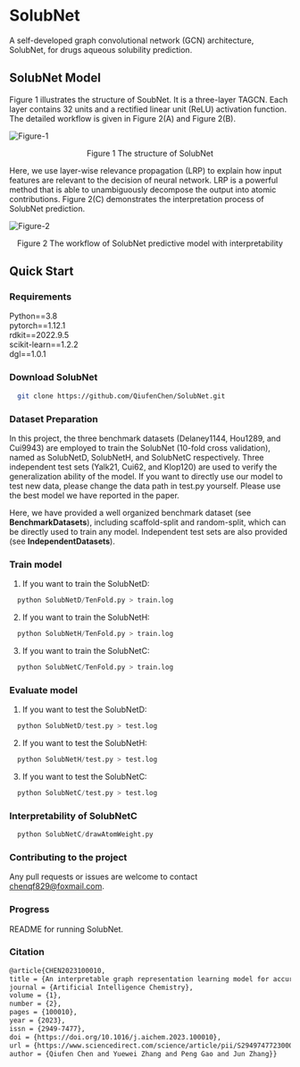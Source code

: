 # SolubNet
A self-developed graph convolutional network (GCN) architecture, SolubNet, for drugs aqueous solubility prediction.

## SolubNet Model
Figure 1 illustrates the structure of SoubNet. It is a three-layer TAGCN. Each layer contains 32 units and a rectified linear unit (ReLU) activation function. The detailed workflow is given in Figure 2(A) and Figure 2(B).

![Figure-1](https://user-images.githubusercontent.com/52032167/231805942-5de0aee4-ca8a-4eac-88c0-6719a86be7b2.png)
<p align="center"> Figure 1 The structure of SolubNet</p>

Here, we use layer-wise relevance propagation (LRP) to explain how input features are relevant to the decision of neural network. LRP is a powerful method that is able to unambiguously decompose the output into atomic contributions. Figure 2(C) demonstrates the interpretation process of SolubNet prediction.

![Figure-2](https://user-images.githubusercontent.com/52032167/231806087-e39814df-b401-4cd0-8c05-dc0f7663dd23.png)
<p align="center"> Figure 2 The workflow of SolubNet predictive model with interpretability</p>

## Quick Start
### Requirements
Python==3.8 \
pytorch==1.12.1 \
rdkit==2022.9.5 \
scikit-learn==1.2.2 \
dgl==1.0.1

### Download SolubNet
```bash
  git clone https://github.com/QiufenChen/SolubNet.git
```

### Dataset Preparation
In this project, the three benchmark datasets (Delaney1144, Hou1289, and Cui9943) are employed to train the SolubNet (10-fold cross validation), named as SolubNetD, SolubNetH, and SolubNetC respectively. Three independent test sets (Yalk21, Cui62, and Klop120) are used to verify the generalization ability of the model. If you want to directly use our model to test new data, please change the data path in test.py yourself. Please use the best model we have reported in the paper.

Here, we have provided a well organized benchmark dataset (see **BenchmarkDatasets**), including scaffold-split and random-split, which can be directly used to train any model. Independent test sets are also provided (see **IndependentDatasets**).

### Train model
1. If you want to train the SolubNetD:
```python
  python SolubNetD/TenFold.py > train.log
```
2. If you want to train the SolubNetH:
```python
  python SolubNetH/TenFold.py > train.log
```
3. If you want to train the SolubNetC:
```python
  python SolubNetC/TenFold.py > train.log
```

### Evaluate model
1. If you want to test the SolubNetD:
```python
  python SolubNetD/test.py > test.log
```
2. If you want to test the SolubNetH:
```python
  python SolubNetH/test.py > test.log
```
3. If you want to test the SolubNetC:
```python
  python SolubNetC/test.py > test.log
```

### Interpretability of SolubNetC
```python
  python SolubNetC/drawAtomWeight.py
```

### Contributing to the project
Any pull requests or issues are welcome  to contact chenqf829@foxmail.com.

### Progress
README for running SolubNet.

### Citation
```bash
@article{CHEN2023100010,
title = {An interpretable graph representation learning model for accurate predictions of drugs aqueous solubility},
journal = {Artificial Intelligence Chemistry},
volume = {1},
number = {2},
pages = {100010},
year = {2023},
issn = {2949-7477},
doi = {https://doi.org/10.1016/j.aichem.2023.100010},
url = {https://www.sciencedirect.com/science/article/pii/S2949747723000106},
author = {Qiufen Chen and Yuewei Zhang and Peng Gao and Jun Zhang}}
```
